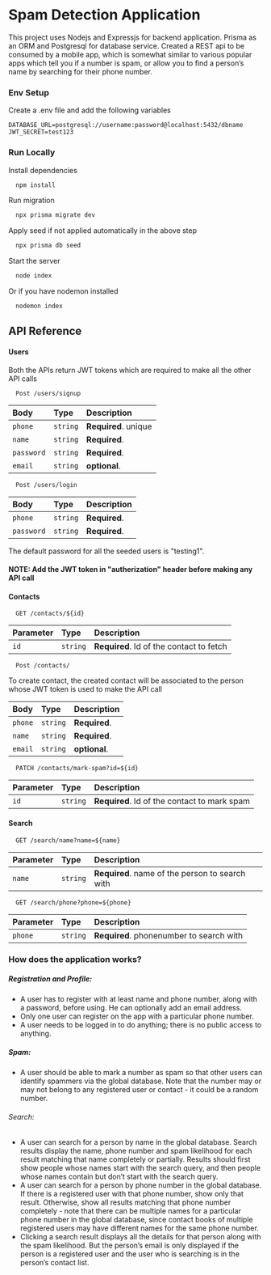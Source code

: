 # Spam Detection Application

This project uses Nodejs and Expressjs for backend application. Prisma as an ORM and Postgresql for database service. Created a REST api to be consumed by a mobile app, which is somewhat similar to various popular apps which tell you if a number is spam, or allow you to find a person’s name by searching for their phone number.

### Env Setup

Create a .env file and add the following variables

```
DATABASE_URL=postgresql://username:password@localhost:5432/dbname
JWT_SECRET=test123
```

### Run Locally

Install dependencies

```bash
  npm install
```

Run migration

```bash
  npx prisma migrate dev
```

Apply seed if not applied automatically in the above step

```bash
  npx prisma db seed
```

Start the server

```bash
  node index
```

Or if you have nodemon installed

```bash
  nodemon index
```

## API Reference

#### Users

Both the APIs return JWT tokens which are required to make all the other API calls

```http
  Post /users/signup
```

| Body       | Type     | Description          |
| :--------- | :------- | :------------------- |
| `phone`    | `string` | **Required**. unique |
| `name`     | `string` | **Required**.        |
| `password` | `string` | **Required**.        |
| `email`    | `string` | **optional**.        |

```http
  Post /users/login
```

| Body       | Type     | Description   |
| :--------- | :------- | :------------ |
| `phone`    | `string` | **Required**. |
| `password` | `string` | **Required**. |

The default password for all the seeded users is "testing1".

#### NOTE: Add the JWT token in "autherization" header before making any API call

#### Contacts

```http
  GET /contacts/${id}
```

| Parameter | Type     | Description                              |
| :-------- | :------- | :--------------------------------------- |
| `id`      | `string` | **Required**. Id of the contact to fetch |

```http
  Post /contacts/
```

To create contact, the created contact will be associated to the person whose JWT token is used to make the API call

| Body    | Type     | Description   |
| :------ | :------- | :------------ |
| `phone` | `string` | **Required**. |
| `name`  | `string` | **Required**. |
| `email` | `string` | **optional**. |

```http
  PATCH /contacts/mark-spam?id=${id}
```

| Parameter | Type     | Description                                  |
| :-------- | :------- | :------------------------------------------- |
| `id`      | `string` | **Required**. Id of the contact to mark spam |

#### Search

```http
  GET /search/name?name=${name}
```

| Parameter | Type     | Description                                     |
| :-------- | :------- | :---------------------------------------------- |
| `name`    | `string` | **Required**. name of the person to search with |

```http
  GET /search/phone?phone=${phone}
```

| Parameter | Type     | Description                              |
| :-------- | :------- | :--------------------------------------- |
| `phone`   | `string` | **Required**. phonenumber to search with |

### How does the application works?

##### Registration and Profile:

- A user has to register with at least name and phone number, along with a password, before
  using. He can optionally add an email address.
- Only one user can register on the app with a particular phone number.
- A user needs to be logged in to do anything; there is no public access to anything.

##### Spam:

- A user should be able to mark a number as spam so that other users can identify spammers via
  the global database. Note that the number may or may not belong to any registered user or
  contact - it could be a random number.

###### Search:

- A user can search for a person by name in the global database. Search results display the name,
  phone number and spam likelihood for each result matching that name completely or partially.
  Results should first show people whose names start with the search query, and then people
  whose names contain but don’t start with the search query.
- A user can search for a person by phone number in the global database. If there is a registered
  user with that phone number, show only that result. Otherwise, show all results matching that
  phone number completely - note that there can be multiple names for a particular phone number
  in the global database, since contact books of multiple registered users may have different names
  for the same phone number.
- Clicking a search result displays all the details for that person along with the spam likelihood. But
  the person’s email is only displayed if the person is a registered user and the user who is
  searching is in the person’s contact list.
